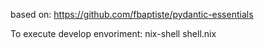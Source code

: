 based on: https://github.com/fbaptiste/pydantic-essentials

To execute develop envoriment: nix-shell shell.nix
